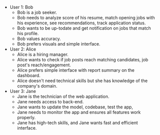 - User 1: Bob
    - Bob is a job seeker.
    - Bob needs to analyze score of his resume, match opening jobs with his experience, see recommendations, track application status.
    - Bob wants to be up-todate and get notification on jobs that match his profile.
    - Bob values accuracy.
    - Bob prefers visuals and simple interface.
- User 2: Alice
    - Alice is a hiring manager.
    - Alice wants to check if job posts reach matching candidates, job post's reach/engagement.
    - Alice prefers simple interface with report summary on the dashboard. 
    - Alice doesn't need technical skills but she has knowledge of the company's domain.
- User 3: Jane
    - Jane is the technician of the web application.
    - Jane needs access to back-end. 
    - Jane wants to update the model, codebase, test the app, 
    - Jane needs to monitor the app and ensures all features work properly.
    - Jane has high-tech skills, and Jane wants fast and efficient interface. 
